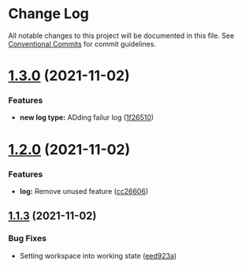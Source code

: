 # Change Log

All notable changes to this project will be documented in this file.
See [Conventional Commits](https://conventionalcommits.org) for commit guidelines.

# [1.3.0](https://github.com/UserOfficeProject/user-office-lib/compare/@esss-swap/duo-logger@1.2.0...@esss-swap/duo-logger@1.3.0) (2021-11-02)


### Features

* **new log type:** ADding failur log ([1f26510](https://github.com/UserOfficeProject/user-office-lib/commit/1f26510dd006ff26beb7cd0c127aa49557baff04))





# [1.2.0](https://github.com/UserOfficeProject/user-office-lib/compare/@esss-swap/duo-logger@1.1.3...@esss-swap/duo-logger@1.2.0) (2021-11-02)


### Features

* **log:** Remove unused feature ([cc26606](https://github.com/UserOfficeProject/user-office-lib/commit/cc26606e14d7519c6a7af0ccaa00eab5494e52a2))





## [1.1.3](https://github.com/UserOfficeProject/user-office-lib/compare/@esss-swap/duo-logger@1.1.2...@esss-swap/duo-logger@1.1.3) (2021-11-02)


### Bug Fixes

* Setting workspace into working state ([eed923a](https://github.com/UserOfficeProject/user-office-lib/commit/eed923afb5851c67e7e0c28ab95dd5a43632ce97))
